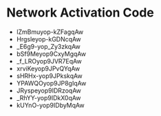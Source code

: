 # Network Activation Code
* lZmBmuyop-kZFagqAw
* Hrgsleyop-kGDNcqAw
* _E6g9-yop_Zy3zkqAw
* bSf9Meyop9CxyMgqAw
* _f_LROyop9JVR7EqAw
* xrviKeyop9JPvQYqAw
* sHRHx-yop9JPkskqAw
* YPAWQOyop9JP8gIqAw
* JRyspeyop9IDRzoqAw
* _RhYY-yop9IDkX0qAw
* kUYnO-yop9IDbyMqAw